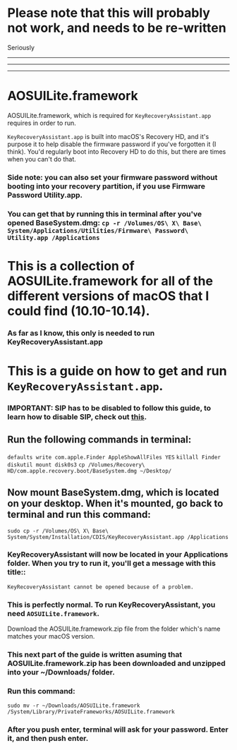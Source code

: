 # Please note that this will probably not work, and needs to be re-written
Seriously

----------
----------
----------

# AOSUILite.framework
AOSUILite.framework, which is required for `KeyRecoveryAssistant.app` requires in order to run.

`KeyRecoveryAssistant.app` is built into macOS's Recovery HD, and it's purpose it to help disable the firmware password if you've forgotten it (I think).
You'd regularly boot into Recovery HD to do this, but there are times when you can't do that.

### Side note: you can also set your firmware password without booting into your recovery partition, if you use Firmware Password Utility.app.
### You can get that by running this in terminal after you've opened BaseSystem.dmg: `cp -r /Volumes/OS\ X\ Base\ System/Applications/Utilities/Firmware\ Password\ Utility.app /Applications`

# This is a collection of AOSUILite.framework for all of the different versions of macOS that I could find (10.10-10.14).
### As far as I know, this only is needed to run KeyRecoveryAssistant.app

# This is a guide on how to get and run `KeyRecoveryAssistant.app`.
### IMPORTANT: SIP has to be disabled to follow this guide, to learn how to disable SIP, check out [this](http://osxdaily.com/2015/10/05/disable-rootless-system-integrity-protection-mac-os-x/).

## Run the following commands in terminal:

`defaults write com.apple.Finder AppleShowAllFiles YES`
`killall Finder`
`diskutil mount disk0s3`
`cp /Volumes/Recovery\ HD/com.apple.recovery.boot/BaseSystem.dmg ~/Desktop/`

## Now mount BaseSystem.dmg, which is located on your desktop. When it's mounted, go back to terminal and run this command:

`sudo cp -r /Volumes/OS\ X\ Base\ System/System/Installation/CDIS/KeyRecoveryAssistant.app /Applications`

### KeyRecoveryAssistant will now be located in your Applications folder. When you try to run it, you'll get a message with this title::

`KeyRecoveryAssistant cannot be opened because of a problem.`

### This is perfectly normal. To run KeyRecoveryAssistant, you need `AOSUILite.framework`.
Download the AOSUILite.framework.zip file from the folder which's name matches your macOS version.
### This next part of the guide is written asuming that AOSUILite.framework.zip has been downloaded and unzipped into your ~/Downloads/ folder.

### Run this command:

`sudo mv -r ~/Downloads/AOSUILite.framework /System/Library/PrivateFrameworks/AOSUILite.framework`

### After you push enter, terminal will ask for your password. Enter it, and then push enter.
